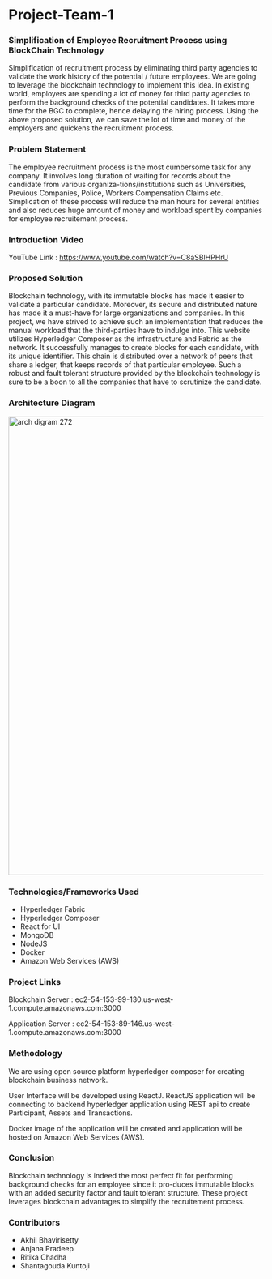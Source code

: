 # Project-Team-1

### Simplification of Employee Recruitment Process using BlockChain Technology

Simplification of recruitment process by eliminating third party agencies to validate the work history of the potential / future employees. We are going to leverage the blockchain technology to implement this idea. In existing world, employers are spending a lot of money for third party agencies to perform the background checks of the potential candidates. It takes more time for the BGC to complete, hence delaying the hiring process. Using the above proposed solution, we can save the lot of time and money of the employers and quickens the recruitment process.

### Problem Statement

The employee recruitment process is the most cumbersome task for any company. It involves long duration of waiting for records about the candidate from various organiza-tions/institutions such as Universities, Previous Companies, Police, Workers Compensation Claims etc. Simplication of these process will reduce the man hours for several entities and also reduces huge amount of money and workload spent by companies for employee recruitement process.

### Introduction Video

YouTube Link : https://www.youtube.com/watch?v=C8aSBlHPHrU

### Proposed Solution

Blockchain technology, with its immutable blocks has made it easier to validate a particular candidate. Moreover, its secure and distributed nature has made it a must-have for large organizations and companies. In this project, we have strived to achieve such an implementation that reduces the manual workload that the third-parties have to indulge into. This website utilizes Hyperledger Composer as the infrastructure and Fabric as the network. It successfully manages to create blocks for each candidate, with its unique identifier. This chain is distributed over a network of peers that share a ledger, that keeps records of that particular employee. Such a robust and fault tolerant structure provided by the blockchain technology is sure to be a boon to all the companies that have to scrutinize the candidate.

### Architecture Diagram

<img width="905" alt="arch digram 272" src="https://user-images.githubusercontent.com/20282380/33812058-bb3cab26-ddce-11e7-9bff-8d047d6c5bad.png">

### Technologies/Frameworks Used

* Hyperledger Fabric
* Hyperledger Composer
* React for UI
* MongoDB
* NodeJS
* Docker
* Amazon Web Services (AWS)

### Project Links 

Blockchain Server : ec2-54-153-99-130.us-west-1.compute.amazonaws.com:3000

Application Server : ec2-54-153-89-146.us-west-1.compute.amazonaws.com:3000

### Methodology 

We are using open source platform hyperledger composer for creating blockchain business network.

User Interface will be developed using ReactJ. ReactJS application will be connecting to backend hyperledger application using REST api to create Participant, Assets and Transactions. 

Docker image of the application will be created and application will be hosted on Amazon Web Services (AWS).

### Conclusion

Blockchain technology is indeed the most perfect fit for performing background checks for an employee since it pro-duces immutable blocks with an added security factor and fault tolerant structure. These project leverages blockchain advantages to simplify the recruitement process.

### Contributors

* Akhil Bhavirisetty
* Anjana Pradeep
* Ritika Chadha
* Shantagouda Kuntoji
